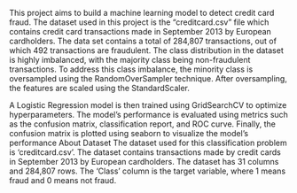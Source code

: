 This project aims to build a machine learning model to detect credit card fraud. The dataset used in this project is the “creditcard.csv” file which contains credit card transactions made in September 2013 by European cardholders. The data set contains a total of 284,807 transactions, out of which 492 transactions are fraudulent. The class distribution in the dataset is highly imbalanced, with the majority class being non-fraudulent transactions. To address this class imbalance, the minority class is oversampled using the RandomOverSampler technique. After oversampling, the features are scaled using the StandardScaler.

A Logistic Regression model is then trained using GridSearchCV to optimize hyperparameters. The model’s performance is evaluated using metrics such as the confusion matrix, classification report, and ROC curve. Finally, the confusion matrix is plotted using seaborn to visualize the model’s performance
About Dataset
The dataset used for this classification problem is ‘creditcard.csv’. The dataset contains transactions made by credit cards in September 2013 by European cardholders. The dataset has 31 columns and 284,807 rows. The ‘Class’ column is the target variable, where 1 means fraud and 0 means not fraud.
